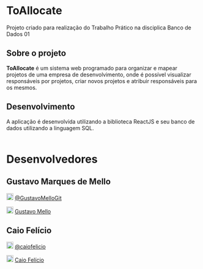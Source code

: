 <link rel="stylesheet" href="https://cdn.jsdelivr.net/gh/devicons/devicon@v2.14.0/devicon.min.css">

# ToAllocate

Projeto criado para realização do Trabalho Prático na disciplica Banco de Dados 01

## Sobre o projeto
<strong>ToAllocate</strong> é um sistema web programado para organizar e mapear projetos de uma empresa de desenvolvimento, onde é possível visualizar responsáveis por projetos, criar novos projetos e atribuir responsáveis para os mesmos.
## Desenvolvimento
A aplicação é desenvolvida utilizando a biblioteca ReactJS e seu banco de dados utilizando a linguagem SQL.
<br/>
<br/>

# Desenvolvedores
## Gustavo Marques de Mello

<img height="18" src="https://cdn.jsdelivr.net/gh/devicons/devicon/icons/github/github-original.svg" /> [@GustavoMelloGit](https://github.com/GustavoMelloGit)
<br/>

<img height="18" src="https://cdn.jsdelivr.net/gh/devicons/devicon/icons/linkedin/linkedin-plain.svg" /> [Gustavo Mello](https://www.linkedin.com/in/gustavo-marques-mello/)

## Caio Felício

<img height="18" src="https://cdn.jsdelivr.net/gh/devicons/devicon/icons/github/github-original.svg" /> [@caiofelicio](https://github.com/caiofelicio)
<br/>

<img height="18" src="https://cdn.jsdelivr.net/gh/devicons/devicon/icons/linkedin/linkedin-plain.svg" /> [Caio Felício](https://www.linkedin.com/in/caio-felicio/)
